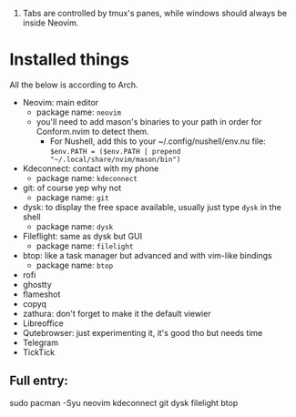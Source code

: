 1. Tabs are controlled by tmux's panes, while windows should always be inside Neovim.

# Installed things

All the below is according to Arch.

- Neovim: main editor
  - package name: `neovim`
  - you'll need to add mason's binaries to your path in order for Conform.nvim to detect them.
    - For Nushell, add this to your ~/.config/nushell/env.nu file: `$env.PATH = ($env.PATH | prepend "~/.local/share/nvim/mason/bin")`
- Kdeconnect: contact with my phone
  - package name: `kdeconnect`
- git: of course yep why not
  - package name: `git`
- dysk: to display the free space available, usually just type `dysk` in the shell
  - package name: `dysk`
- Fileflight: same as dysk but GUI
  - package name: `filelight`
- btop: like a task manager but advanced and with vim-like bindings
  - package name: `btop`
- rofi
- ghostty
- flameshot
- copyq
- zathura: don't forget to make it the default viewier
- Libreoffice
- Qutebrowser: just experimenting it, it's good tho but needs time
- Telegram
- TickTick

## Full entry:

sudo pacman -Syu neovim kdeconnect git dysk filelight btop
